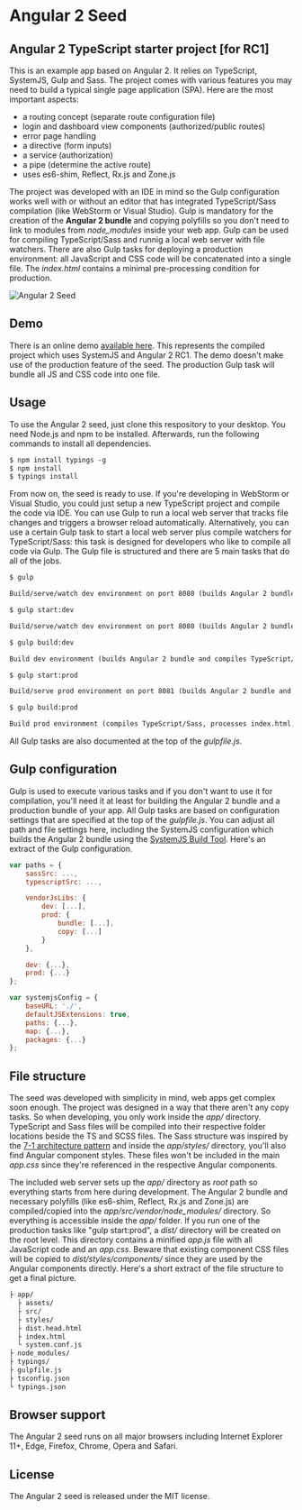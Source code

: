 Angular 2 Seed
==============

## Angular 2 TypeScript starter project [for RC1]

This is an example app based on Angular 2. It relies on TypeScript, SystemJS, Gulp and Sass. The project comes with various features you may need to build a typical single page application (SPA). Here are the most important aspects:

 - a routing concept (separate route configuration file)
 - login and dashboard view components (authorized/public routes)
 - error page handling
 - a directive (form inputs)
 - a service (authorization)
 - a pipe (determine the active route)
 - uses es6-shim, Reflect, Rx.js and Zone.js

The project was developed with an IDE in mind so the Gulp configuration works well with or without an editor that has integrated TypeScript/Sass compilation (like WebStorm or Visual Studio). Gulp is mandatory for the creation of the **Angular 2 bundle** and copying polyfills so you don't need to link to modules from *node_modules* inside your web app. Gulp can be used for compiling TypeScript/Sass and runnig a local web server with file watchers. There are also Gulp tasks for deploying a production environment: all JavaScript and CSS code will be concatenated into a single file. The *index.html* contains a minimal pre-processing condition for production.

![Angular 2 Seed](http://matthias-schuetz.github.io/angular2-seed/angular2-seed.png?1 "Angular 2 Seed")

## Demo

There is an online demo [available here](http://matthiasschuetz.com/angular2-seed). This represents the compiled project which uses SystemJS and Angular 2 RC1. The demo doesn't make use of the production feature of the seed. The production Gulp task will bundle all JS and CSS code into one file.

## Usage

To use the Angular 2 seed, just clone this respository to your desktop. You need Node.js and npm to be installed. Afterwards, run the following commands to install all dependencies.

```html
$ npm install typings -g
$ npm install
$ typings install
```

From now on, the seed is ready to use. If you're developing in WebStorm or Visual Studio, you could just setup a new TypeScript project and compile the code via IDE. You can use Gulp to run a local web server that tracks file changes and triggers a browser reload automatically. Alternatively, you can use a certain Gulp task to start a local web server plus compile watchers for TypeScript/Sass: this task is designed for developers who like to compile all code via Gulp. The Gulp file is structured and there are 5 main tasks that do all of the jobs.

```html
$ gulp

Build/serve/watch dev environment on port 8080 (builds Angular 2 bundle and TypeScript/Sass on start, no compilation of TypeScript/Sass during watch task, suitable for IDEs)
```

```html
$ gulp start:dev

Build/serve/watch dev environment on port 8080 (builds Angular 2 bundle, compiles TypeScript/Sass during watch task)
```

```html
$ gulp build:dev

Build dev environment (builds Angular 2 bundle and compiles TypeScript/Sass)
```

```html
$ gulp start:prod

Build/serve prod environment on port 8081 (builds Angular 2 bundle and TypeScript/Sass on start, no watch task, only for deployment)
```

```html
$ gulp build:prod

Build prod environment (compiles TypeScript/Sass, processes index.html, bundles app and Angular2 JS files into one file, bundles CSS into one file and copies static files into dist/ folder)
```

All Gulp tasks are also documented at the top of the *gulpfile.js*.

## Gulp configuration

Gulp is used to execute various tasks and if you don't want to use it for compilation, you'll need it at least for building the Angular 2 bundle and a production bundle of your app. All Gulp tasks are based on configuration settings that are specified at the top of the *gulpfile.js*. You can adjust all path and file settings here, including the SystemJS configuration which builds the Angular 2 bundle using the [SystemJS Build Tool](https://www.npmjs.com/package/systemjs-builder). Here's an extract of the Gulp configuration.

```javascript
var paths = {
	sassSrc: ...,
	typescriptSrc: ...,

	vendorJsLibs: {
		dev: [...],
		prod: {
			bundle: [...],
			copy: [...]
		}
	},

	dev: {...},
	prod: {...}
};

var systemjsConfig = {
	baseURL: './',
	defaultJSExtensions: true,
	paths: {...},
	map: {...},
	packages: {...}
};
```

## File structure

The seed was developed with simplicity in mind, web apps get complex soon enough. The project was designed in a way that there aren't any copy tasks. So when developing, you only work inside the *app/* directory. TypeScript and Sass files will be compiled into their respective folder locations beside the TS and SCSS files. The Sass structure was inspired by the [7-1 architecture pattern](https://github.com/HugoGiraudel/sass-boilerplate) and inside the *app/styles/* directory, you'll also find Angular component styles. These files won't be included in the main *app.css* since they're referenced in the respective Angular components.

The included web server sets up the *app/* directory as *root* path so everything starts from here during development. The Angular 2 bundle and necessary polyfills (like es6-shim, Reflect, Rx.js and Zone.js) are compiled/copied into the *app/src/vendor/node_modules/* directory. So everything is accessible inside the *app/* folder. If you run one of the production tasks like "gulp start:prod", a *dist/* directory will be created on the root level. This directory contains a minified *app.js* file with all JavaScript code and an *app.css*. Beware that existing component CSS files will be copied to *dist/styles/components/* since they are used by the Angular components directly. Here's a short extract of the file structure to get a final picture.

```html
├ app/
  ├ assets/
  ├ src/
  ├ styles/
  ├ dist.head.html
  ├ index.html
  └ system.conf.js
├ node_modules/
├ typings/
├ gulpfile.js
├ tsconfig.json
└ typings.json
```

## Browser support

The Angular 2 seed runs on all major browsers including Internet Explorer 11+, Edge, Firefox, Chrome, Opera and Safari.

## License

The Angular 2 seed is released under the MIT license.